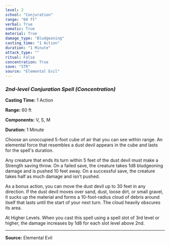 ```yaml
---
level: 2
school: "Conjuration"
range: "60 ft"
verbal: True
somatic: True
material: True
damage_type: "Bludgeoning"
casting_time: "1 Action"
duration: "1 Minute"
attack_type: ""
ritual: False
concentration: True
save: "STR"
source: "Elemental Evil"
---
```


### *2nd-level Conjuration Spell* *(Concentration)*

**Casting Time:** 1 Action

**Range:** 60 ft

**Components:** V, S, M

**Duration:** 1 Minute

Choose an unoccupied 5-foot cube of air that you can see within range. An elemental force that resembles a dust devil appears in the cube and lasts for the spell's duration.
 
 Any creature that ends its turn within 5 feet of the dust devil must make a Strength saving throw. On a failed save, the creature takes 1d8 bludgeoning damage and is pushed 10 feet away. On a successful save, the creature takes half as much damage and isn't pushed.
 
 As a bonus action, you can move the dust devil up to 30 feet in any direction. If the dust devil moves over sand, dust, loose dirt, or small gravel, it sucks up the material and forms a 10-foot-radius cloud of debris around itself that lasts until the start of your next turn. The cloud heavily obscures its area.
 
 At Higher Levels. When you cast this spell using a spell slot of 3rd level or higher, the damage increases by 1d8 for each slot level above 2nd.

---
**Source:** Elemental Evil
